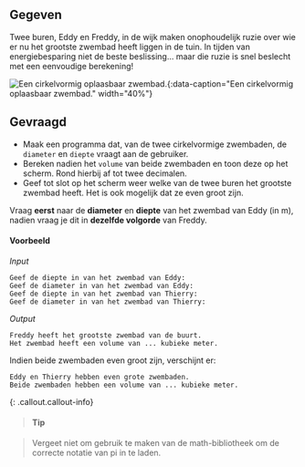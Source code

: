 ## Gegeven

Twee buren, Eddy en Freddy, in de wijk maken onophoudelijk ruzie over wie er nu het grootste zwembad heeft liggen in de tuin. In tijden van energiebesparing niet de beste beslissing... maar die ruzie is snel beslecht met een eenvoudige berekening!   

![Een cirkelvormig oplaasbaar zwembad.](media/Gartenpool_2011-by-RaBoe_01.jpeg "Foto door Raboe001 op Wikimedia Commons."){:data-caption="Een cirkelvormig oplaasbaar zwembad." width="40%"}

## Gevraagd

* Maak een programma dat, van de twee cirkelvormige zwembaden, de `diameter` en `diepte` vraagt aan de gebruiker. 
* Bereken nadien het `volume` van beide zwembaden en toon deze op het scherm. Rond hierbij af tot twee decimalen. 
* Geef tot slot op het scherm weer welke van de twee buren het grootste zwembad heeft. Het is ook mogelijk dat ze even groot zijn. 

Vraag **eerst** naar de **diameter** en **diepte** van het zwembad van Eddy (in m), nadien vraag je dit in **dezelfde volgorde** van Freddy.

#### Voorbeeld
*Input*
```
Geef de diepte in van het zwembad van Eddy: 
Geef de diameter in van het zwembad van Eddy: 
Geef de diepte in van het zwembad van Thierry: 
Geef de diameter in van het zwembad van Thierry: 
```
*Output*

```
Freddy heeft het grootste zwembad van de buurt.
Het zwembad heeft een volume van ... kubieke meter.
```

Indien beide zwembaden even groot zijn, verschijnt er:

```
Eddy en Thierry hebben even grote zwembaden.
Beide zwembaden hebben een volume van ... kubieke meter.
```


{: .callout.callout-info}
>#### Tip

>Vergeet niet om gebruik te maken van de math-bibliotheek om de correcte notatie van pi in te laden.
